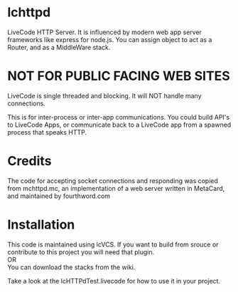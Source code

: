 lchttpd
=======

LiveCode HTTP Server. It is influenced by modern web app server frameworks like express for node.js. You can assign object to act as a Router, and as a MiddleWare stack.

NOT FOR PUBLIC FACING WEB SITES
=======

LiveCode is single threaded and blocking. It will NOT handle many connections.

This is for inter-process or inter-app communications. You could build API's to LiveCode Apps, or communicate back to a LiveCode app from a spawned process that speaks HTTP.

Credits
=======
The code for accepting socket connections and responding was copied from mchttpd.mc, an implementation of a web server written in MetaCard, and maintained by fourthword.com

Installation
======
This code is maintained using lcVCS. If you want to build from srouce or contribute to this project you will need that plugin.  
OR  
You can download the stacks from the wiki.

Take a look at the lcHTTPdTest.livecode for how to use it in your project.
